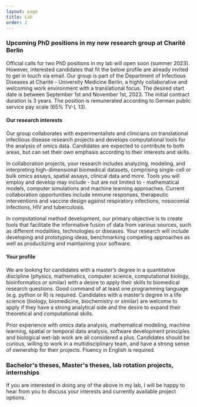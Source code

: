 ```yaml
---
layout: page
title: Lab
order: 2
---
```


### Upcoming PhD positions in my new research group at Charité Berlin

Official calls for two PhD positions in my lab will open soon (summer 2023). However, interested candidates that fit the below profile are already invited to get in touch via email.
Our group is part of the Department of Infectious Diseases at Charité - University Medicine Berlin, a highly collaborative and welcoming work environment with a translational focus. 
The desired start date is between September 1st and November 1st, 2023. The initial contract duration is 3 years. The position is remunerated according to German public service pay scale (65% TV-L 13).

#### Our research interests

Our group collaborates with experimentalists and clinicians on translational infectious disease research projects and develops computational tools for the analysis of omics data. Candidates are expected to contribute to both areas, but can set their own emphasis according to their interests and skills.  

In collaboration projects, your research includes analyzing, modeling, and interpreting high-dimensional biomedical datasets, comprising single-cell or bulk omics assays, spatial assays, clinical data and more. Tools you will employ and develop may include - but are not limited to - mathematical models, computer simulations and machine learning approaches. Current collaboration opportunities include immune responses, therapeutic interventions and vaccine design against respiratory infections, nosocomial infections, HIV and tuberculosis.  

In computational method development, our primary objective is to create tools that facilitate the informative fusion of data from various sources, such as different modalities, technologies or diseases. Your research will include developing and prototyping ideas, benchmarking competing approaches as well as productizing and maintaining your software.  

#### Your profile

We are looking for candidates with a master’s degree in a quantitative discipline (physics, mathematics, computer science, computational biology, bioinformatics or similar) with a desire to apply their skills to biomedical research questions. Good command of at least one programming language (e.g. python or R) is required. Candidates with a master’s degree in a life science (biology, biomedicine, biochemistry or similar) are welcome to apply if they have a strong analytical side and the desire to expand their theoretical and computational skills.  

Prior experience with omics data analysis, mathematical modeling, machine learning, spatial or temporal data analysis, software development principles and biological wet-lab work are all considered a plus. Candidates should be curious, willing to work in a multidisciplinary team, and have a strong sense of ownership for their projects. Fluency in English is required.

### Bachelor's theses, Master's theses, lab rotation projects, internships

If you are interested in doing any of the above in my lab, I will be happy to hear from you to discuss your interests and currently available project options.




